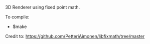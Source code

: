 3D Renderer using fixed point math.

To compile:

- $make

Credit to:
https://github.com/PetteriAimonen/libfixmath/tree/master